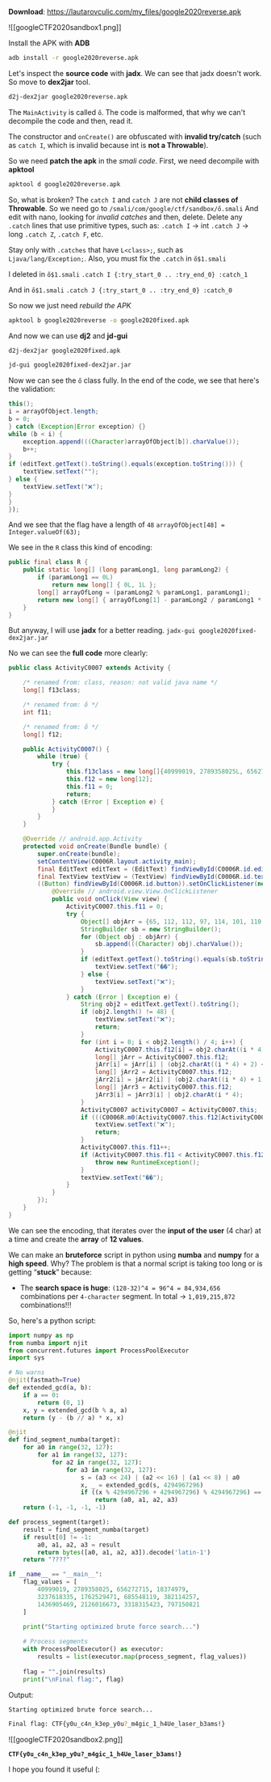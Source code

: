 **Download**: https://lautarovculic.com/my_files/google2020reverse.apk

![[googleCTF2020sandbox1.png]]

Install the APK with **ADB**
```bash
adb install -r google2020reverse.apk
```

Let's inspect the **source code** with **jadx**.
We can see that jadx doesn't work.
So move to **dex2jar** tool.
```bash
d2j-dex2jar google2020reverse.apk
```

The `MainActivity` is called `ő`.
The code is malformed, that why we can't decompile the code and then, read it.

The constructor and `onCreate()` are obfuscated with **invalid try/catch** (such as `catch I`, which is invalid because int is **not a Throwable**).

So we need **patch the apk** in the *smali code*.
First, we need decompile with **apktool**
```bash
apktool d google2020reverse.apk
```

So, what is broken?
The `catch I` and `catch J` are not **child classes of Throwable**.
So we need go to
`/smali/com/google/ctf/sandbox/ő.smali`
And edit with nano, looking for *invalid catches* and then, delete.
Delete any `.catch` lines that use primitive types, such as:
`.catch I` → int
`.catch J` → long
`.catch Z`, `.catch F`, etc.

Stay only with `.catches` that have `L<class>;`, such as `Ljava/lang/Exception;`.
Also, you must fix the `.catch` in `ő$1.smali`

I deleted in `ő$1.smali`
`.catch I {:try_start_0 .. :try_end_0} :catch_1`

And in `ő$1.smali`
`.catch J {:try_start_0 .. :try_end_0} :catch_0`

So now we just need *rebuild the APK*
```bash
apktool b google2020reverse -o google2020fixed.apk
```

And now we can use **dj2** and **jd-gui**
```bash
d2j-dex2jar google2020fixed.apk
```

```bash
jd-gui google2020fixed-dex2jar.jar
```

Now we can see the `ő` class fully.
In the end of the code, we see that here's the validation:
```java
this();
i = arrayOfObject.length;
b = 0;
} catch (Exception|Error exception) {}
while (b < i) {
    exception.append(((Character)arrayOfObject[b]).charValue());
    b++;
} 
if (editText.getText().toString().equals(exception.toString())) {
    textView.setText("");
} else {
    textView.setText("❌");
} 
}
});
```

And we see that the flag have a length of `48`
`arrayOfObject[48] = Integer.valueOf(63);`

We see in the `R` class this kind of encoding:
```java
public final class R {
    public static long[] (long paramLong1, long paramLong2) {
        if (paramLong1 == 0L)
            return new long[] { 0L, 1L }; 
        long[] arrayOfLong = (paramLong2 % paramLong1, paramLong1);
        return new long[] { arrayOfLong[1] - paramLong2 / paramLong1 * arrayOfLong[0], arrayOfLong[0] };
    }
}
```

But anyway, I will use **jadx** for a better reading.
`jadx-gui google2020fixed-dex2jar.jar`

No we can see the **full code** more clearly:
```java
public class ActivityC0007 extends Activity {

    /* renamed from: class, reason: not valid java name */
    long[] f13class;

    /* renamed from: ő */
    int f11;

    /* renamed from: ő */
    long[] f12;

    public ActivityC0007() {
        while (true) {
            try {
                this.f13class = new long[]{40999019, 2789358025L, 656272715, 18374979, 3237618335L, 1762529471, 685548119, 382114257, 1436905469, 2126016673, 3318315423L, 797150821};
                this.f12 = new long[12];
                this.f11 = 0;
                return;
            } catch (Error | Exception e) {
            }
        }
    }

    @Override // android.app.Activity
    protected void onCreate(Bundle bundle) {
        super.onCreate(bundle);
        setContentView(C0006R.layout.activity_main);
        final EditText editText = (EditText) findViewById(C0006R.id.editText);
        final TextView textView = (TextView) findViewById(C0006R.id.textView);
        ((Button) findViewById(C0006R.id.button)).setOnClickListener(new View.OnClickListener() { // from class: com.google.ctf.sandbox.ő.1
            @Override // android.view.View.OnClickListener
            public void onClick(View view) {
                ActivityC0007.this.f11 = 0;
                try {
                    Object[] objArr = {65, 112, 112, 97, 114, 101, 110, 116, 108, 121, 32, 116, 104, 105, 115, 32, 105, 115, 32, 110, 111, 116, 32, 116, 104, 101, 32, 102, 108, 97, 103, 46, 32, 87, 104, 97, 116, 39, 115, 32, 103, 111, 105, 110, 103, 32, 111, 110, 63};
                    StringBuilder sb = new StringBuilder();
                    for (Object obj : objArr) {
                        sb.append(((Character) obj).charValue());
                    }
                    if (editText.getText().toString().equals(sb.toString())) {
                        textView.setText("��");
                    } else {
                        textView.setText("❌");
                    }
                } catch (Error | Exception e) {
                    String obj2 = editText.getText().toString();
                    if (obj2.length() != 48) {
                        textView.setText("❌");
                        return;
                    }
                    for (int i = 0; i < obj2.length() / 4; i++) {
                        ActivityC0007.this.f12[i] = obj2.charAt((i * 4) + 3) << 24;
                        long[] jArr = ActivityC0007.this.f12;
                        jArr[i] = jArr[i] | (obj2.charAt((i * 4) + 2) << 16);
                        long[] jArr2 = ActivityC0007.this.f12;
                        jArr2[i] = jArr2[i] | (obj2.charAt((i * 4) + 1) << '\b');
                        long[] jArr3 = ActivityC0007.this.f12;
                        jArr3[i] = jArr3[i] | obj2.charAt(i * 4);
                    }
                    ActivityC0007 activityC0007 = ActivityC0007.this;
                    if (((C0006R.m0(ActivityC0007.this.f12[ActivityC0007.this.f11], 4294967296L)[0] % 4294967296L) + 4294967296L) % 4294967296L != ActivityC0007.this.f13class[ActivityC0007.this.f11]) {
                        textView.setText("❌");
                        return;
                    }
                    ActivityC0007.this.f11++;
                    if (ActivityC0007.this.f11 < ActivityC0007.this.f12.length) {
                        throw new RuntimeException();
                    }
                    textView.setText("��");
                }
            }
        });
    }
}
```

We can see the encoding, that iterates over the **input of the user** (4 char) at a time and create the **array** of **12 values**.

We can make an **bruteforce** script in python using **numba** and **numpy** for a **high speed**.
Why?
The problem is that a normal script is taking too long or is getting “**stuck**” because:
- The **search space is huge**: `(128-32)^4 = 96^4 = 84,934,656` combinations per `4-character` segment.
In total -> `1,019,215,872` combinations!!!

So, here's a python script:
```python
import numpy as np
from numba import njit
from concurrent.futures import ProcessPoolExecutor
import sys

# No warns
@njit(fastmath=True)
def extended_gcd(a, b):
    if a == 0:
        return (0, 1)
    x, y = extended_gcd(b % a, a)
    return (y - (b // a) * x, x)

@njit
def find_segment_numba(target):
    for a0 in range(32, 127):
        for a1 in range(32, 127):
            for a2 in range(32, 127):
                for a3 in range(32, 127):
                    s = (a3 << 24) | (a2 << 16) | (a1 << 8) | a0
                    x, _ = extended_gcd(s, 4294967296)
                    if ((x % 4294967296 + 4294967296) % 4294967296) == target:
                        return (a0, a1, a2, a3)
    return (-1, -1, -1, -1)

def process_segment(target):
    result = find_segment_numba(target)
    if result[0] != -1:
        a0, a1, a2, a3 = result
        return bytes([a0, a1, a2, a3]).decode('latin-1')
    return "????"

if __name__ == "__main__":
    flag_values = [
        40999019, 2789358025, 656272715, 18374979,
        3237618335, 1762529471, 685548119, 382114257,
        1436905469, 2126016673, 3318315423, 797150821
    ]

    print("Starting optimized brute force search...")
    
    # Process segments
    with ProcessPoolExecutor() as executor:
        results = list(executor.map(process_segment, flag_values))
    
    flag = "".join(results)
    print("\nFinal flag:", flag)
```

Output:
```bash
Starting optimized brute force search...

Final flag: CTF{y0u_c4n_k3ep_y0u?_m4gic_1_h4Ue_laser_b3ams!}
```

![[googleCTF2020sandbox2.png]]

**`CTF{y0u_c4n_k3ep_y0u?_m4gic_1_h4Ue_laser_b3ams!}`**

I hope you found it useful (: